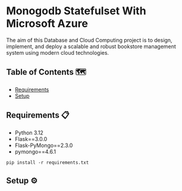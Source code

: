 # Monogodb Statefulset With Microsoft Azure

The aim of this Database and Cloud Computing project is to design, implement, and deploy a scalable and robust bookstore management system using modern cloud technologies.<br /> 


## Table of Contents 🗺️
- [Requirements](#requirements)
- [Setup](#setup)

## Requirements 📋 <a name="requirements"></a>

- Python 3.12
- ﻿Flask==3.0.0
- Flask-PyMongo==2.3.0
- pymongo==4.6.1

```
pip install -r requirements.txt
```


## Setup ⚙️ <a name="setup"></a>






